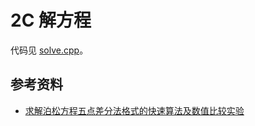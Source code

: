 # 2C 解方程

代码见 [solve.cpp](./solve.cpp)。

## 参考资料

- [求解泊松方程五点差分法格式的快速算法及数值比较实验](https://zhuanlan.zhihu.com/p/130808947)

